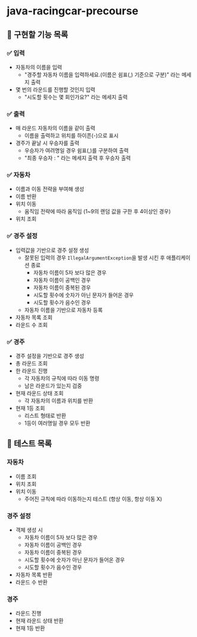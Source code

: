 # java-racingcar-precourse

## 🎯 구현할 기능 목록

### ✅ 입력

- 자동차의 이름을 입력
    - "경주할 자동차 이름을 입력하세요.(이름은 쉼표(,) 기준으로 구분)" 라는 메세지 출력
- 몇 번의 라운드를 진행할 것인지 입력
    - "시도할 횟수는 몇 회인가요?" 라는 메세지 출력

### ✅ 출력

- 매 라운드 자동차의 이름을 같이 출력
    - 이름을 출력하고 위치를 하이픈(-)으로 표시
- 경주가 끝날 시 우승자를 출력
    - 우승자가 여려명일 경우 쉼표(,)를 구분하여 출력
    - "최종 우승자 : " 라는 메세지 출력 후 우승자 출력

### ✅ 자동차

- 이름과 이동 전략을 부여해 생성
- 이름 반환
- 위치 이동
    - 움직임 전략에 따라 움직임 (1~9의 랜덤 값을 구한 후 4이상인 경우)
- 위치 조회

### ✅ 경주 설정

- 입력값을 기반으로 경주 설정 생성
    - 잘못된 입력의 경우 `IllegalArgumentException`을 발생 시킨 후 애플리케이션 종료
        - 자동차 이름이 5자 보다 많은 경우
        - 자동차 이름이 공백인 경우
        - 자동차 이름이 중복된 경우
        - 시도할 횟수에 숫자가 아닌 문자가 들어온 경우
        - 시도할 횟수가 음수인 경우
    - 자동차 이름을 기반으로 자동차 등록
- 자동차 목록 조회
- 라운드 수 조회

### ✅ 경주

- 경주 설정을 기반으로 경주 생성
- 총 라운드 조회
- 한 라운드 진행
    - 각 자동차의 규칙에 따라 이동 명령
    - 남은 라운드가 있는지 검중
- 현재 라운드 상태 조회
    - 각 자동차의 이름과 위치를 반환
- 현재 1등 조회
    - 리스트 형태로 반환
    - 1등이 여러명일 경우 모두 반환

## 🔎 테스트 목록

### 자동차

- 이름 조회
- 위치 조회
- 위치 이동
    - 주어진 규칙에 따라 이동하는지 테스트 (항상 이동, 항상 이동 X)

### 경주 설정

- 객체 생성 시
    - 자동차 이름이 5자 보다 많은 경우
    - 자동차 이름이 공백인 경우
    - 자동차 이름이 중복된 경우
    - 시도할 횟수에 숫자가 아닌 문자가 들어온 경우
    - 시도할 횟수가 음수인 경우
- 자동차 목록 반환
- 라운드 수 반환

### 경주

- 라운드 진행
- 현재 라운드 상태 반환
- 현재 1등 반환
